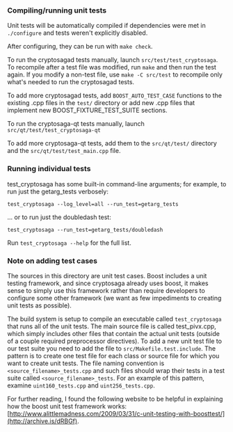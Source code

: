 ### Compiling/running unit tests

Unit tests will be automatically compiled if dependencies were met in `./configure`
and tests weren't explicitly disabled.

After configuring, they can be run with `make check`.

To run the cryptosagad tests manually, launch `src/test/test_cryptosaga`. To recompile
after a test file was modified, run `make` and then run the test again. If you
modify a non-test file, use `make -C src/test` to recompile only what's needed
to run the cryptosagad tests.

To add more cryptosagad tests, add `BOOST_AUTO_TEST_CASE` functions to the existing
.cpp files in the `test/` directory or add new .cpp files that
implement new BOOST_FIXTURE_TEST_SUITE sections.

To run the cryptosaga-qt tests manually, launch `src/qt/test/test_cryptosaga-qt`

To add more cryptosaga-qt tests, add them to the `src/qt/test/` directory and
the `src/qt/test/test_main.cpp` file.

### Running individual tests

test_cryptosaga has some built-in command-line arguments; for
example, to run just the getarg_tests verbosely:

    test_cryptosaga --log_level=all --run_test=getarg_tests

... or to run just the doubledash test:

    test_cryptosaga --run_test=getarg_tests/doubledash

Run `test_cryptosaga --help` for the full list.

### Note on adding test cases

The sources in this directory are unit test cases.  Boost includes a
unit testing framework, and since cryptosaga already uses boost, it makes
sense to simply use this framework rather than require developers to
configure some other framework (we want as few impediments to creating
unit tests as possible).

The build system is setup to compile an executable called `test_cryptosaga`
that runs all of the unit tests.  The main source file is called
test_pivx.cpp, which simply includes other files that contain the
actual unit tests (outside of a couple required preprocessor
directives). To add a new unit test file to our test suite you need
to add the file to `src/Makefile.test.include`. The pattern is to
create one test file for each class or source file for which you want
to create unit tests.  The file naming convention is
`<source_filename>_tests.cpp` and such files should wrap their tests
in a test suite called `<source_filename>_tests`.  For an example of
this pattern, examine `uint160_tests.cpp` and `uint256_tests.cpp`.

For further reading, I found the following website to be helpful in
explaining how the boost unit test framework works:
[http://www.alittlemadness.com/2009/03/31/c-unit-testing-with-boosttest/](http://archive.is/dRBGf).
